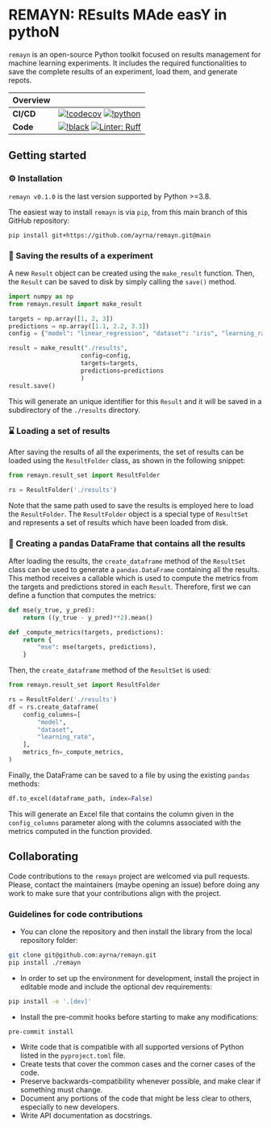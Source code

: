 # REMAYN: REsults MAde easY in pythoN

`remayn` is an open-source Python toolkit focused on results management for machine learning experiments.
It includes the required functionalities to save the complete results of an experiment, load them, and generate repots.

| Overview  |                                                                                                                                          |
|-----------|------------------------------------------------------------------------------------------------------------------------------------------|
| **CI/CD** | [![!codecov](https://img.shields.io/codecov/c/github/ayrna/remayn?label=codecov&logo=codecov)](https://codecov.io/gh/ayrna/remayn) [![!python](https://img.shields.io/badge/python-3.8%20%7C%203.9%20%7C%203.10%20%7C%203.11-blue)](https://www.python.org/) |
| **Code**  | [![!black](https://img.shields.io/badge/code%20style-black-000000.svg)](https://github.com/psf/black) [![Linter: Ruff](https://img.shields.io/badge/Linter-Ruff-brightgreen?style=flat-square)](https://github.com/charliermarsh/ruff)                     |

## Getting started

### ⚙️ Installation

`remayn v0.1.0` is the last version supported by Python >=3.8.

The easiest way to install `remayn` is via `pip`, from this main branch of this GitHub repository:

    pip install git+https://github.com/ayrna/remayn.git@main

### 💾 Saving the results of a experiment
A new `Result` object can be created using the `make_result` function. Then, the `Result` can be saved to disk by simply calling the `save()` method.
```python
import numpy as np
from remayn.result import make_result

targets = np.array([1, 2, 3])
predictions = np.array([1.1, 2.2, 3.3])
config = {"model": "linear_regression", "dataset": "iris", "learning_rate": 1e-3}

result = make_result("./results",
                    config=config,
                    targets=targets,
                    predictions=predictions
                    )
result.save()
```
This will generate an unique identifier for this `Result` and it will be saved in a subdirectory of the `./results` directory.

### ⌛ Loading a set of results
After saving the results of all the experiments, the set of results can be loaded using the `ResultFolder` class, as shown in the following snippet:

```python
from remayn.result_set import ResultFolder

rs = ResultFolder('./results')
```
Note that the same path used to save the results is employed here to load the `ResultFolder`. The `ResultFolder` object is a special type of `ResultSet` and represents a set of results which have been loaded from disk.

### 📝 Creating a pandas DataFrame that contains all the results
After loading the results, the `create_dataframe` method of the `ResultSet` class can be used to generate a `pandas.DataFrame` containing all the results. This method receives a callable which is used to compute the metrics from the targets and predictions stored in each `Result`. Therefore, first we can define a function that computes the metrics:
```python
def mse(y_true, y_pred):
    return ((y_true - y_pred)**2).mean()

def _compute_metrics(targets, predictions):
    return {
        "mse": mse(targets, predictions),
    }
```

Then, the `create_dataframe` method of the `ResultSet` is used:

```python
from remayn.result_set import ResultFolder

rs = ResultFolder('./results')
df = rs.create_dataframe(
    config_columns=[
        "model",
        "dataset",
        "learning_rate",
    ],
    metrics_fn=_compute_metrics,
)
```

Finally, the DataFrame can be saved to a file by using the existing `pandas` methods:

```python
df.to_excel(dataframe_path, index=False)
```

This will generate an Excel file that contains the column given in the `config_columns` parameter along with the columns associated with the metrics computed in the function provided.

## Collaborating

Code contributions to the `remayn` project are welcomed via pull requests.
Please, contact the maintainers (maybe opening an issue) before doing any work to make sure that your contributions align with the project.

### Guidelines for code contributions

* You can clone the repository and then install the library from the local repository folder:

```bash
git clone git@github.com:ayrna/remayn.git
pip install ./remayn
```

* In order to set up the environment for development, install the project in editable mode and include the optional dev requirements:
```bash
pip install -e '.[dev]'
```
* Install the pre-commit hooks before starting to make any modifications:
```bash
pre-commit install
```
* Write code that is compatible with all supported versions of Python listed in the `pyproject.toml` file.
* Create tests that cover the common cases and the corner cases of the code.
* Preserve backwards-compatibility whenever possible, and make clear if something must change.
* Document any portions of the code that might be less clear to others, especially to new developers.
* Write API documentation as docstrings.
